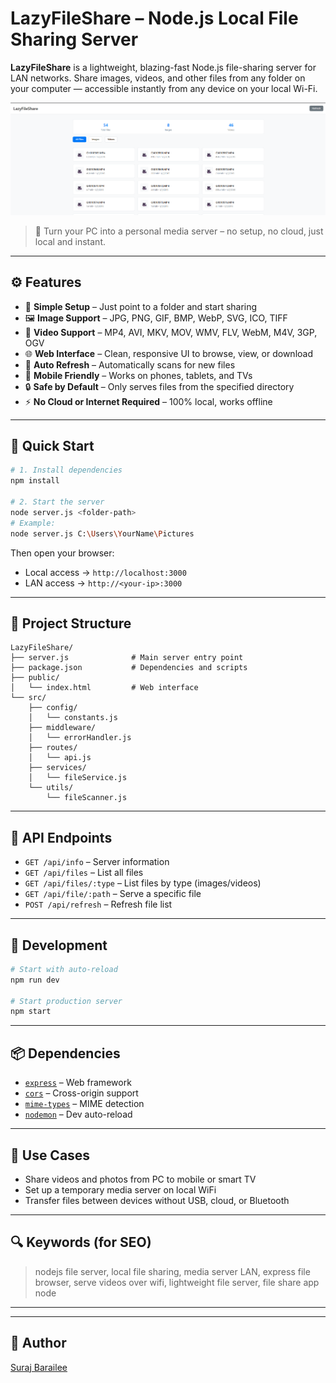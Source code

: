 # LazyFileShare – Node.js Local File Sharing Server

**LazyFileShare** is a lightweight, blazing-fast Node.js file-sharing server for LAN networks. Share images, videos, and other files from any folder on your computer — accessible instantly from any device on your local Wi-Fi.


![1752320770622](image/README/1752320770622.png)

> 📡 Turn your PC into a personal media server – no setup, no cloud, just local and instant.

---

## ⚙️ Features

- 📁 **Simple Setup** – Just point to a folder and start sharing
- 🖼️ **Image Support** – JPG, PNG, GIF, BMP, WebP, SVG, ICO, TIFF
- 🎥 **Video Support** – MP4, AVI, MKV, MOV, WMV, FLV, WebM, M4V, 3GP, OGV
- 🌐 **Web Interface** – Clean, responsive UI to browse, view, or download
- 🔄 **Auto Refresh** – Automatically scans for new files
- 📱 **Mobile Friendly** – Works on phones, tablets, and TVs
- 🔒 **Safe by Default** – Only serves files from the specified directory
- ⚡ **No Cloud or Internet Required** – 100% local, works offline

---

## 🚀 Quick Start

```bash
# 1. Install dependencies
npm install

# 2. Start the server
node server.js <folder-path>
# Example:
node server.js C:\Users\YourName\Pictures
```

Then open your browser:

- Local access → `http://localhost:3000`
- LAN access → `http://<your-ip>:3000`

---

## 📁 Project Structure

```
LazyFileShare/
├── server.js              # Main server entry point
├── package.json           # Dependencies and scripts
├── public/
│   └── index.html         # Web interface
└── src/
    ├── config/
    │   └── constants.js
    ├── middleware/
    │   └── errorHandler.js
    ├── routes/
    │   └── api.js
    ├── services/
    │   └── fileService.js
    └── utils/
        └── fileScanner.js
```

---

## 🔌 API Endpoints

- `GET /api/info` – Server information
- `GET /api/files` – List all files
- `GET /api/files/:type` – List files by type (images/videos)
- `GET /api/file/:path` – Serve a specific file
- `POST /api/refresh` – Refresh file list

---

## 🧪 Development

```bash
# Start with auto-reload
npm run dev

# Start production server
npm start
```

---

## 📦 Dependencies

- [`express`](https://www.npmjs.com/package/express) – Web framework
- [`cors`](https://www.npmjs.com/package/cors) – Cross-origin support
- [`mime-types`](https://www.npmjs.com/package/mime-types) – MIME detection
- [`nodemon`](https://www.npmjs.com/package/nodemon) – Dev auto-reload

---

## 🧠 Use Cases

- Share videos and photos from PC to mobile or smart TV
- Set up a temporary media server on local WiFi
- Transfer files between devices without USB, cloud, or Bluetooth

---

## 🔍 Keywords (for SEO)

> nodejs file server, local file sharing, media server LAN, express file browser, serve videos over wifi, lightweight file server, file share app node

---

---

## 👤 Author

[Suraj Barailee](https://github.com/surajbarailee)

